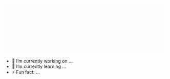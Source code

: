![Rebeca Chinicz](rc_banner.gif)

- 🔭 I’m currently working on ...
- 🌱 I’m currently learning ...
- ⚡ Fun fact: ...
